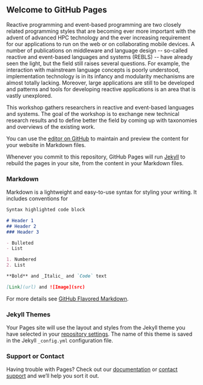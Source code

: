 ## Welcome to GitHub Pages

Reactive programming and event-based programming are two closely related programming styles that are becoming ever more important with the advent of advanced HPC technology and the ever increasing requirement for our applications to run on the web or on collaborating mobile devices. A number of publications on middleware and language design -- so-called reactive and event-based languages and systems (REBLS) -- have already seen the light, but the field still raises several questions. For example, the interaction with mainstream language concepts is poorly understood, implementation technology is in its infancy and modularity mechanisms are almost totally lacking. Moreover, large applications are still to be developed and patterns and tools for developing reactive applications is an area that is vastly unexplored.


This workshop gathers researchers in reactive and event-based languages and systems. The goal of the workshop is to exchange new technical research results and to define better the field by coming up with taxonomies and overviews of the existing work.


You can use the [editor on GitHub](https://github.com/rebls-workshop/rebls/edit/master/README.md) to maintain and preview the content for your website in Markdown files.

Whenever you commit to this repository, GitHub Pages will run [Jekyll](https://jekyllrb.com/) to rebuild the pages in your site, from the content in your Markdown files.

### Markdown

Markdown is a lightweight and easy-to-use syntax for styling your writing. It includes conventions for

```markdown
Syntax highlighted code block

# Header 1
## Header 2
### Header 3

- Bulleted
- List

1. Numbered
2. List

**Bold** and _Italic_ and `Code` text

[Link](url) and ![Image](src)
```

For more details see [GitHub Flavored Markdown](https://guides.github.com/features/mastering-markdown/).

### Jekyll Themes

Your Pages site will use the layout and styles from the Jekyll theme you have selected in your [repository settings](https://github.com/rebls-workshop/rebls/settings). The name of this theme is saved in the Jekyll `_config.yml` configuration file.

### Support or Contact

Having trouble with Pages? Check out our [documentation](https://help.github.com/categories/github-pages-basics/) or [contact support](https://github.com/contact) and we’ll help you sort it out.
